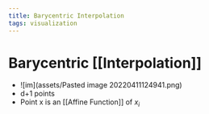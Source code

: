 ```yaml
---
title: Barycentric Interpolation
tags: visualization
---
```


# Barycentric [[Interpolation]]
- ![im](assets/Pasted image 20220411124941.png)
- d+1 points
- Point x is an [[Affine Function]] of $x_i$
















